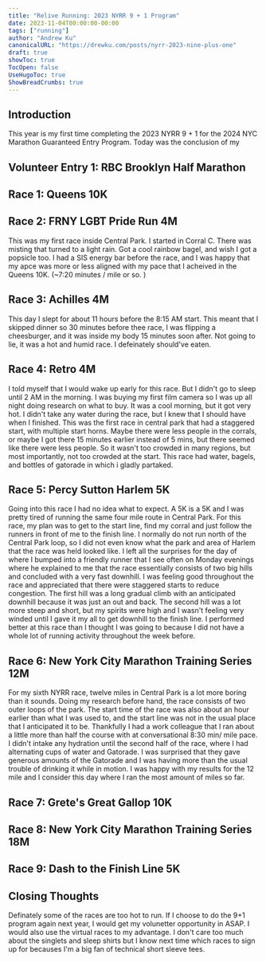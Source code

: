 ```yaml
---
title: "Relive Running: 2023 NYRR 9 + 1 Program"
date: 2023-11-04T00:00:00-00:00
tags: ["running"]
author: "Andrew Ku"
canonicalURL: "https://drewku.com/posts/nyrr-2023-nine-plus-one"
draft: true
showToc: true
TocOpen: false
UseHugoToc: true
ShowBreadCrumbs: true
---
```


## Introduction
This year is my first time completing the 2023 NYRR 9 + 1 for the 2024 NYC Marathon Guaranteed Entry Program. Today was the conclusion of my

## Volunteer Entry 1: RBC Brooklyn Half Marathon

## Race 1: Queens 10K 

## Race 2: FRNY LGBT Pride Run 4M
This was my first race inside Central Park. I started in Corral C. There was misting that turned to a light rain. Got a cool rainbow bagel, and wish I got a popsicle too. I had a SIS energy bar before the race, and I was happy that my apce was more or less aligned with my pace that I acheived in the Queens 10K. (~7:20 minutes / mile or so. )

## Race 3: Achilles 4M
This day I slept for about 11 hours before the 8:15 AM start. This meant that I skipped dinner so 30 minutes before thee race, I was flipping a cheesburger, and it was inside my body 15 minutes soon after. Not going to lie, it was a hot and humid race. I defeinately should've eaten. 

## Race 4: Retro 4M
I told myself that I would wake up early for this race. But I didn't go to sleep until 2 AM in the morning. I was buying my first film camera so I was up all night doing research on what to buy. It was a cool morning, but it got very hot. I didn't take any water during the race, but I knew that I should have when I finished. This was the first race in central park that had a staggered start, with multiple start horns. Maybe there were less people in the corrals, or maybe I got there 15 minutes earlier instead of 5 mins, but there seemed like there were less people. So it wasn't too crowded in many regions, but most importantly, not too crowded at the start. This race had water, bagels, and bottles of gatorade in which i gladly partaked. 

## Race 5: Percy Sutton Harlem 5K
Going into this race I had no idea what to expect. A 5K is a 5K and I was pretty tired of running the same four mile route in Central Park. For this race, my plan was to get to the start line, find my corral and just follow the runners in front of me to the finish line. I normally do not run north of the Central Park loop, so I did not even know what the park and area of Harlem that the race was held looked like. I left all the surprises for the day of where I bumped into a friendly runner that I see often on Monday evenings where he explained to me that the race essentially consists of two big hills and concluded with a very fast downhill. I was feeling good throughout the race and appreciated that there were staggered starts to reduce congestion. The first hill was a long gradual climb with an anticipated downhill because it was just an out and back. The second hill was a lot more steep and short, but my spirits were high and I wasn't feeling very winded until I gave it my all to get downhill to the finish line. I performed better at this race than I thought I was going to because I did not have a whole lot of running activity throughout the week before.

## Race 6: New York City Marathon Training Series 12M
For my sixth NYRR race, twelve miles in Central Park is a lot more boring than it sounds. Doing my research before hand, the race consists of two outer loops of the park. The start time of the race was also about an hour earlier than what I was used to, and the start line was not in the usual place that I anticipated it to be. Thankfully I had a work colleague that I ran about a little more than half the course with at conversational 8:30 min/ mile pace. I didn't intake any hydration until the second half of the race, where I had alternating cups of water and Gatorade. I was surprised that they gave generous amounts of the Gatorade and I was having more than the usual trouble of drinking it while in motion. I was happy with my results for the 12 mile and I consider this day where I ran the most amount of miles so far. 

## Race 7: Grete's Great Gallop 10K

## Race 8: New York City Marathon Training Series 18M

## Race 9: Dash to the Finish Line 5K

## Closing Thoughts
Definately some of the races are too hot to run. If I choose to do the 9+1 program again next year, I would get my volunetter opportunity in ASAP. I would also use the virtual races to my advantage. I don't care too much about the singlets and sleep shirts but I know next time which races to sign up for becauses I'm a big fan of technical short sleeve tees. 
